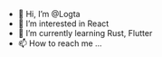 - 👋 Hi, I’m @Logta
- 👀 I’m interested in React
- 🌱 I’m currently learning Rust, Flutter
- 📫 How to reach me ...

<!---
Logta/Logta is a ✨ special ✨ repository because its `README.md` (this file) appears on your GitHub profile.
You can click the Preview link to take a look at your changes.
--->
